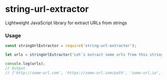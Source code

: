# string-url-extractor
Lightweight JavaScript library for extract URLs from strings

### Usage
```javascript
const stringUrlExtractor = require('string-url-extractor');

let urls = stringUrlExtractor('Let`s extract some urls from this string, like http://some-url.com, https://some-url.com/path, some-url.io, www.some-url.com, ftp://some.ftp.com');

console.log(urls);
// Output
// ['http://some-url.com', 'https://some-url.com/path', 'some-url.io', 'www.some-url.com', 'ftp://some.ftp.com'];
```
